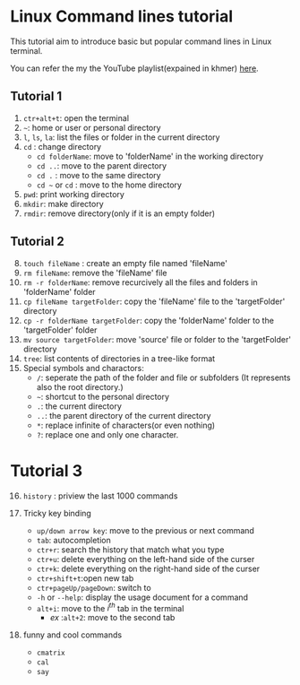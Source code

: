 # Linux Command lines tutorial

This tutorial aim to introduce basic but popular command lines in Linux terminal.

You can refer the my the YouTube playlist(expained in khmer) [here](https://www.youtube.com/playlist?list=PLR9cB9dCWlxfLwaLnmz8c34XMxxT7T11A).

## Tutorial 1

1.  `ctr+alt+t`: open the terminal
2.  `~`: home or user or personal directory
3.  `l`, `ls`, `la`: list the files or folder in the current directory
4.  `cd` : change directory
    - `cd folderName`: move to 'folderName' in the working directory
    - `cd ..`: move to the parent directory
    - `cd .` : move to the same directory
    - `cd ~` or `cd` : move to the home directory
5.  `pwd`: print working directory
6.  `mkdir`: make directory
7.  `rmdir`: remove directory(only if it is an empty folder)

## Tutorial 2

8. `touch fileName` : create an empty file named 'fileName'
9. `rm fileName`: remove the 'fileName' file
10. `rm -r folderName`: remove recurcively all the files and folders in 'folderName' folder
11. `cp fileName targetFolder`: copy the 'fileName' file to the 'targetFolder' directory
12. `cp -r folderName targetFolder`: copy the 'folderName' folder to the 'targetFolder' folder
13. `mv source targetFolder`: move 'source' file or folder to the 'targetFolder' directory
14. `tree`: list contents of directories in a tree-like format
15. Special symbols and charactors:
    - `/`: seperate the path of the folder and file or subfolders (It represents also the root directory.)
    - `~`: shortcut to the personal directory
    - `.`: the current directory
    - `..`: the parent directory of the current directory
    - `*`: replace infinite of characters(or even nothing)
    - `?`: replace one and only one character.

# Tutorial 3

16. `history` : priview the last 1000 commands
17. Tricky key binding

    - `up/down arrow key`: move to the previous or next command
    - `tab`: autocompletion
    - `ctr+r`: search the history that match what you type
    - `ctr+u`: delete everything on the left-hand side of the curser
    - `ctr+k`: delete everything on the right-hand side of the curser
    - `ctr+shift+t`:open new tab
    - `ctr+pageUp/pageDown`: switch to
    - `-h` or `--help`: display the usage document for a command
    - `alt+i`: move to the $i^{th}$ tab in the terminal
      - _ex_ :`alt+2`: move to the second tab

18. funny and cool commands

    - `cmatrix`
    - `cal`
    - `say`
